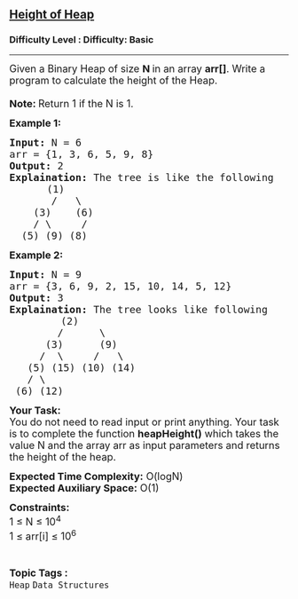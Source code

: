 <h2><a href="https://www.geeksforgeeks.org/problems/height-of-heap5025/1?itm_source=geeksforgeeks&itm_medium=article&itm_campaign=practice_card">Height of Heap</a></h2><h3>Difficulty Level : Difficulty: Basic</h3><hr><div class="problems_problem_content__Xm_eO"><p><span style="font-size: 18px;">Given a Binary Heap of size <strong>N </strong>in an array <strong>arr[]</strong>.&nbsp;Write a program to calculate the height of the Heap.<br><br><strong>Note:&nbsp;</strong>Return 1 if the N is 1.<br></span></p>
<p><strong><span style="font-size: 18px;">Example 1:</span></strong></p>
<pre><span style="font-size: 18px;"><strong>Input:</strong> N = 6
arr = {1, 3, 6, 5, 9, 8}
<strong>Output:</strong> 2
<strong>Explaination:</strong> The tree is like the following</span>
        <span style="font-size: 18px;">(1)
       /   \
    (3)    (6)
    / \     /
  (5) (9) (8)</span></pre>
<p><strong><span style="font-size: 18px;">Example 2:</span></strong></p>
<pre><span style="font-size: 18px;"><strong>Input:</strong> N = 9
arr = {3, 6, 9, 2, 15, 10, 14, 5, 12}
<strong>Output:</strong> 3
<strong>Explaination:</strong> The tree looks like following</span>
           <span style="font-size: 18px;">(2)
        /      \
      (3)      (9)
     /  \     /   \
   (5) (15) (10) (14)
   / \
 (6) (12)</span></pre>
<p><span style="font-size: 18px;"><strong>Your Task:</strong><br>You do not need to read input or print anything. Your task is to complete the function <strong>heapHeight()</strong> which takes the value N and the array arr as input parameters and returns the height of the heap.</span></p>
<p><span style="font-size: 18px;"><strong>Expected Time Complexity:</strong> O(logN)<br><strong>Expected Auxiliary Space:</strong> O(1)</span></p>
<p><span style="font-size: 18px;"><strong>Constraints:</strong><br>1 ≤ N ≤ 10<sup>4</sup><br>1&nbsp;≤ arr[i]&nbsp;≤ 10<sup>6</sup></span></p></div><br><p><span style=font-size:18px><strong>Topic Tags : </strong><br><code>Heap</code>&nbsp;<code>Data Structures</code>&nbsp;